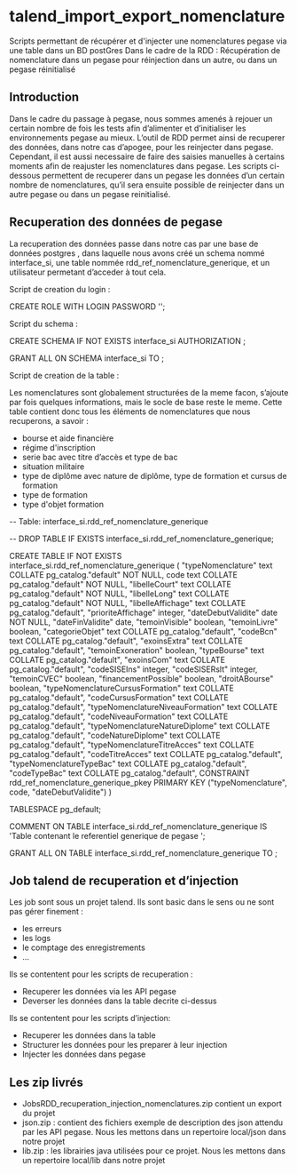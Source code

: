 # talend_import_export_nomenclature
Scripts permettant de récupérer et d'injecter une nomenclatures pegase via une table dans un BD postGres
Dans le cadre de la RDD : Récupération de nomenclature dans un pegase pour réinjection dans un autre, ou dans un pegase réinitialisé

Introduction
-------------

Dans le cadre du passage à pegase, nous sommes amenés à rejouer un certain nombre de fois les tests afin d’alimenter et d’initialiser les environnements pegase au mieux.
L’outil de RDD permet ainsi de recuperer des données, dans notre cas d’apogee, pour les reinjecter dans pegase. Cependant, il est aussi necessaire de faire des saisies manuelles à certains moments afin de reajuster les nomenclatures dans pegase.
Les scripts ci-dessous permettent de recuperer dans un pegase les données d’un certain nombre de nomenclatures, qu’il sera ensuite possible de reinjecter dans un autre pegase ou dans un pegase reinitialisé.

Recuperation des données de pegase
----------------------------------

La recuperation des données passe dans notre cas par une base de données postgres , dans laquelle nous avons créé un schema nommé interface_si, une table nommée rdd_ref_nomenclature_generique, et un utilisateur permetant d’acceder à tout cela.


Script de creation du login :

CREATE ROLE <login>  WITH
  LOGIN
PASSWORD '<motdepasse>';


Script du schema :

CREATE SCHEMA IF NOT EXISTS interface_si
    AUTHORIZATION <login >;

GRANT ALL ON SCHEMA  interface_si TO <login >;


Script de creation de la table :

Les nomenclatures sont globalement structurées de la meme facon, s’ajoute par fois quelques informations, mais le socle de base reste le meme. 
Cette table contient donc tous les éléments de nomenclatures que nous recuperons, a savoir :
- bourse et aide financière
- régime d'inscription
- serie bac avec titre d’accès et type de bac
- situation militaire
- type de diplôme avec nature de diplôme, type de formation et cursus de formation
- type de formation
- type d'objet formation

-- Table: interface_si.rdd_ref_nomenclature_generique

-- DROP TABLE IF EXISTS interface_si.rdd_ref_nomenclature_generique;

CREATE TABLE IF NOT EXISTS interface_si.rdd_ref_nomenclature_generique
(
    "typeNomenclature" text COLLATE pg_catalog."default" NOT NULL,
    code text COLLATE pg_catalog."default" NOT NULL,
    "libelleCourt" text COLLATE pg_catalog."default" NOT NULL,
    "libelleLong" text COLLATE pg_catalog."default" NOT NULL,
    "libelleAffichage" text COLLATE pg_catalog."default",
    "prioriteAffichage" integer,
    "dateDebutValidite" date NOT NULL,
    "dateFinValidite" date,
    "temoinVisible" boolean,
    "temoinLivre" boolean,
    "categorieObjet" text COLLATE pg_catalog."default",
    "codeBcn" text COLLATE pg_catalog."default",
    "exoinsExtra" text COLLATE pg_catalog."default",
    "temoinExoneration" boolean,
    "typeBourse" text COLLATE pg_catalog."default",
    "exoinsCom" text COLLATE pg_catalog."default",
    "codeSISEIns" integer,
    "codeSISERslt" integer,
    "temoinCVEC" boolean,
    "financementPossible" boolean,
    "droitABourse" boolean,
    "typeNomenclatureCursusFormation" text COLLATE pg_catalog."default",
    "codeCursusFormation" text COLLATE pg_catalog."default",
    "typeNomenclatureNiveauFormation" text COLLATE pg_catalog."default",
    "codeNiveauFormation" text COLLATE pg_catalog."default",
    "typeNomenclatureNatureDiplome" text COLLATE pg_catalog."default",
    "codeNatureDiplome" text COLLATE pg_catalog."default",
    "typeNomenclatureTitreAcces" text COLLATE pg_catalog."default",
    "codeTitreAcces" text COLLATE pg_catalog."default",
    "typeNomenclatureTypeBac" text COLLATE pg_catalog."default",
    "codeTypeBac" text COLLATE pg_catalog."default",
    CONSTRAINT rdd_ref_nomenclature_generique_pkey PRIMARY KEY ("typeNomenclature", code, "dateDebutValidite")
)

TABLESPACE pg_default;	

COMMENT ON TABLE interface_si.rdd_ref_nomenclature_generique
    IS 'Table contenant le referentiel generique de pegase ';

GRANT ALL ON TABLE interface_si.rdd_ref_nomenclature_generique TO <login>;


Job talend de recuperation et d’injection
------------------------------------------

Les job sont sous un projet talend. Ils sont basic dans le sens ou ne sont pas gérer finement :
- les erreurs
- les logs
- le comptage des enregistrements 
- …

Ils se contentent pour les scripts de recuperation :
-	Recuperer les données via les API pegase
-	Deverser les données dans la table decrite ci-dessus
  
Ils se contentent pour les scripts d’injection:
-	Recuperer les données dans la table
-	Structurer les données pour les preparer à leur injection
-	Injecter les données dans pegase

Les zip livrés
---------------
  
- JobsRDD_recuperation_injection_nomenclatures.zip contient un export du projet
- json.zip : contient des fichiers exemple de description des json attendu par les API pegase. Nous les mettons dans un repertoire local/json dans notre projet
- lib.zip : les librairies java utilisées pour ce projet. Nous les mettons dans un repertoire local/lib dans notre projet


